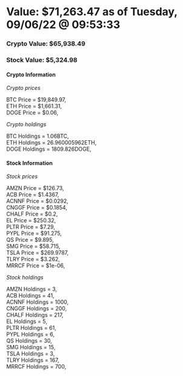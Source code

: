 # Value: $71,263.47 as of Tuesday, 09/06/22 @ 09:53:33 

### Crypto Value: $65,938.49

### Stock Value: $5,324.98

#### Crypto Information 
*Crypto prices* 

BTC Price = $19,849.97,  
ETH Price = $1,661.31,  
DOGE Price = $0.06,  


*Crypto holdings* 

BTC Holdings = 1.06BTC,  
ETH Holdings = 26.960005962ETH,  
DOGE Holdings = 1809.826DOGE,  


#### Stock Information 

*Stock prices* 

AMZN Price = $126.73,  
ACB Price = $1.4367,  
ACNNF Price = $0.0292,  
CNGGF Price = $0.1854,  
CHALF Price = $0.2,  
EL Price = $250.32,  
PLTR Price = $7.29,  
PYPL Price = $91.275,  
QS Price = $9.895,  
SMG Price = $58.715,  
TSLA Price = $269.9787,  
TLRY Price = $3.262,  
MRRCF Price = $1e-06,  


*Stock holdings* 

AMZN Holdings = 3,  
ACB Holdings = 41,  
ACNNF Holdings = 1000,  
CNGGF Holdings = 200,  
CHALF Holdings = 217,  
EL Holdings = 5,  
PLTR Holdings = 61,  
PYPL Holdings = 6,  
QS Holdings = 30,  
SMG Holdings = 15,  
TSLA Holdings = 3,  
TLRY Holdings = 167,  
MRRCF Holdings = 700,  


